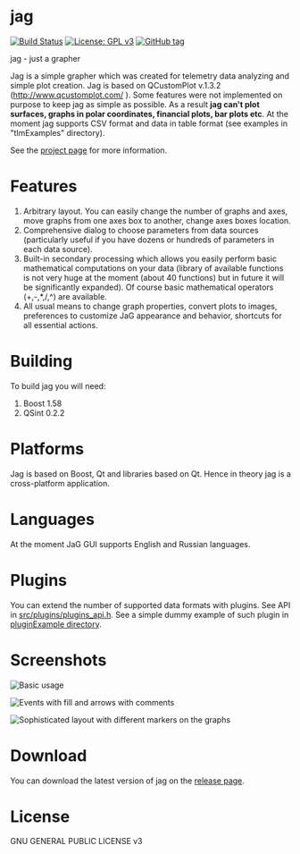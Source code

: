 # jag

[![Build Status](https://travis-ci.org/seleznevae/jag.svg?branch=master)](https://travis-ci.org/seleznevae/jag)
[![License: GPL v3](https://img.shields.io/badge/License-GPL%20v3-blue.svg)](https://www.gnu.org/licenses/gpl-3.0)
[![GitHub tag](https://img.shields.io/github/tag/expressjs/express.svg)]()

jag - just a grapher

Jag is a simple grapher which was created for telemetry data analyzing and simple plot creation. Jag is based on QCustomPlot v.1.3.2 (http://www.qcustomplot.com/ ). Some features were not implemented on purpose to keep jag as simple as possible. As a result **jag can't plot surfaces, graphs in polar coordinates, financial plots, bar plots etc**.
At the moment jag supports CSV format and data in table format (see examples in "tlmExamples" directory). 

See the [project page](https://seleznevae.github.io/jag.org/) for more information.

# Features

1. Arbitrary layout. You can easily change the number of graphs and axes, move graphs from one axes box to another, change axes boxes location.
2. Comprehensive dialog to choose parameters from data sources (particularly useful if you have dozens or hundreds of parameters in each data source).
3. Built-in secondary processing which allows you easily perform basic mathematical computations on your data (library of available functions is not very huge at the moment (about 40 functions) but in future it will be significantly expanded). Of course basic mathematical operators (+,-,*,/,^) are available.
4. All usual means to change graph properties, convert plots to images, preferences to customize JaG appearance and behavior, shortcuts for all essential actions.

# Building
To build jag you will need:

1. Boost 1.58
2. QSint 0.2.2

# Platforms

Jag is based on Boost, Qt and libraries based on Qt. Hence in theory jag is a cross-platform application. 

# Languages
At the moment JaG GUI supports English and Russian languages.

# Plugins 

You can extend the number of supported data formats with plugins. See API in [src/plugins/plugins_api.h](https://github.com/seleznevae/jag/blob/master/src/plugins/plugins_api.h).
See a simple dummy example of such plugin in [pluginExample directory](https://github.com/seleznevae/jag/blob/master/pluginExample/).


# Screenshots

![Basic usage](https://github.com/seleznevae/jag/blob/master/plotExamples/gallery_1.png "Basic usage")

![Events with fill and arrows with comments](https://github.com/seleznevae/jag/blob/master/plotExamples/gallery_2.png "Events with fill and arrows with comments")

![Sophisticated layout with different markers on the graphs](https://github.com/seleznevae/jag/blob/master/plotExamples/gallery_3.png "Sophisticated layout with different markers on the graphs")

# Download
You can download the latest version of jag on the [release page](https://github.com/seleznevae/jag/releases).




# License
GNU GENERAL PUBLIC LICENSE v3




